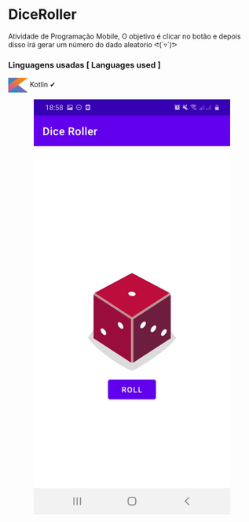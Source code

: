 # DiceRoller

<p>Atividade de Programação Mobile, O objetivo é clicar no botão e depois disso irá gerar um número do dado aleatorio ᕙ(`▿´)ᕗ </p>

### Linguagens usadas [ Languages used ]

<p><img align="center" alt="Carlos-KOTLIN" height="30" width="40" src="https://raw.githubusercontent.com/devicons/devicon/master/icons/kotlin/kotlin-original.svg">           Kotlin <!--❤️--> ✔</p>


<div align="center">
  <img src="DiceRoller.jpg" width="400"/>
</div>

